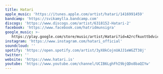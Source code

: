 ```yaml
---
title: Hatari
apple_music: 'https://itunes.apple.com/artist/hatari/1416991459'
bandcamp: 'https://svikamylla.bandcamp.com'
discogs: 'https://www.discogs.com/artist/6318152-Hatari-2'
facebook: 'https://www.facebook.com/hatridmunsigra'
google_music: >-
   https://play.google.com/store/music/artist/Hatari?id=A2rcfkuxttbdvickid2huy7nafe
instagram: 'https://www.instagram.com/hatari_official'
soundcloud: ''
spotify: 'https://open.spotify.com/artist/3yX8kCojnUAJJ1eWGZT38j'
twitter: ''
website: 'https://www.hatari.is'
youtube: 'https://www.youtube.com/channel/UCIB6LghFhI9bjQDo8baQIYw'
---
```


